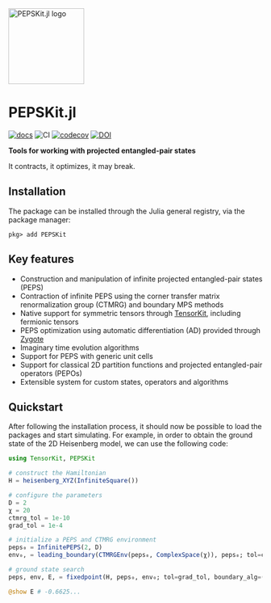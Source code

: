 <picture>
    <source media="(prefers-color-scheme: dark)" srcset="https://github.com/QuantumKitHub/PEPSKit.jl/blob/master/docs/src/assets/logo-dark.svg">
    <img alt="PEPSKit.jl logo" src="https://github.com/QuantumKitHub/PEPSKit.jl/blob/master/docs/src/assets/logo.svg" width="150">
</picture>

# PEPSKit.jl

[![docs][docs-dev-img]][docs-dev-url] ![CI][ci-url] [![codecov][codecov-img]][codecov-url] [![DOI][doi-img]][doi-url]

[docs-dev-img]: https://img.shields.io/badge/docs-dev-blue.svg
[docs-dev-url]: https://QuantumKitHub.github.io/PEPSKit.jl/dev/

[codecov-img]: https://codecov.io/gh/QuantumKitHub/PEPSKit.jl/graph/badge.svg?token=1OBDY03SUP
[codecov-url]: https://codecov.io/gh/QuantumKitHub/PEPSKit.jl

[ci-url]: https://github.com/QuantumKitHub/PEPSKit.jl/workflows/CI/badge.svg

[doi-url]: https://doi.org/10.5281/zenodo.13938736
[doi-img]: https://zenodo.org/badge/DOI/10.5281/zenodo.13938737.svg

**Tools for working with projected entangled-pair states**

It contracts, it optimizes, it may break.

## Installation

The package can be installed through the Julia general registry, via the package manager:

```julia-repl
pkg> add PEPSKit
```

## Key features

- Construction and manipulation of infinite projected entangled-pair states (PEPS)
- Contraction of infinite PEPS using the corner transfer matrix renormalization group (CTMRG) and boundary MPS methods
- Native support for symmetric tensors through [TensorKit](https://github.com/Jutho/TensorKit.jl), including fermionic tensors
- PEPS optimization using automatic differentiation (AD) provided through [Zygote](https://fluxml.ai/Zygote.jl/stable/)
- Imaginary time evolution algorithms
- Support for PEPS with generic unit cells
- Support for classical 2D partition functions and projected entangled-pair operators (PEPOs)
- Extensible system for custom states, operators and algorithms

## Quickstart

After following the installation process, it should now be possible to load the packages and start simulating.
For example, in order to obtain the ground state of the 2D Heisenberg model, we can use the following code:

```julia
using TensorKit, PEPSKit

# construct the Hamiltonian
H = heisenberg_XYZ(InfiniteSquare())

# configure the parameters
D = 2
χ = 20
ctmrg_tol = 1e-10
grad_tol = 1e-4

# initialize a PEPS and CTMRG environment
peps₀ = InfinitePEPS(2, D)
env₀, = leading_boundary(CTMRGEnv(peps₀, ComplexSpace(χ)), peps₀; tol=ctmrg_tol)

# ground state search
peps, env, E, = fixedpoint(H, peps₀, env₀; tol=grad_tol, boundary_alg=(; tol=ctmrg_tol))

@show E # -0.6625...
```
